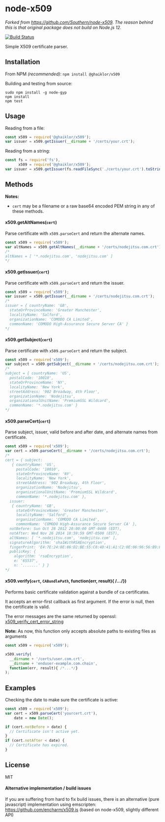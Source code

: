 node-x509
=========

_Forked from <https://github.com/Southern/node-x509>._
_The reason behind this is that original package does not build on Node.js 12._

[![Build Status](https://travis-ci.com/ghaiklor/node-x509.svg?branch=master)](https://travis-ci.com/ghaiklor/node-x509)

Simple X509 certificate parser.

## Installation

From NPM *(recommended)*: `npm install @ghaiklor/x509`

Building and testing from source:
```
sudo npm install -g node-gyp
npm install
npm test
```

## Usage
Reading from a file:
```js
const x509 = require('@ghaiklor/x509');
var issuer = x509.getIssuer(__dirname + '/certs/your.crt');
```

Reading from a string:
```js
const fs = require('fs'),
      x509 = require('@ghaiklor/x509');
var issuer = x509.getIssuer(fs.readFileSync('./certs/your.crt').toString());
```

## Methods
**Notes:**
- `cert` may be a filename or a raw base64 encoded PEM string in any of these methods.

#### x509.getAltNames(`cert`)
Parse certificate with `x509.parseCert` and return the alternate names.

```js
const x509 = require('x509');
var altNames = x509.getAltNames(__dirname + '/certs/nodejitsu.com.crt');
/*
altNames = [ '*.nodejitsu.com', 'nodejitsu.com' ]
*/
```

#### x509.getIssuer(`cert`)
Parse certificate with `x509.parseCert` and return the issuer.

```js
const x509 = require('x509');
var issuer = x509.getIssuer(__dirname + '/certs/nodejitsu.com.crt');
/*
issuer = { countryName: 'GB',
  stateOrProvinceName: 'Greater Manchester',
  localityName: 'Salford',
  organizationName: 'COMODO CA Limited',
  commonName: 'COMODO High-Assurance Secure Server CA' }
*/
```

#### x509.getSubject(`cert`)
Parse certificate with `x509.parseCert` and return the subject.

```js
const x509 = require('x509');
var subject = x509.getSubject(__dirname + '/certs/nodejitsu.com.crt');
/*
subject = { countryName: 'US',
  postalCode: '10010',
  stateOrProvinceName: 'NY',
  localityName: 'New York',
  streetAddress: '902 Broadway, 4th Floor',
  organizationName: 'Nodejitsu',
  organizationalUnitName: 'PremiumSSL Wildcard',
  commonName: '*.nodejitsu.com' }
*/
```

#### x509.parseCert(`cert`)
Parse subject, issuer, valid before and after date, and alternate names from certificate.

```js
const x509 = require('x509');
var cert = x509.parseCert(__dirname + '/certs/nodejitsu.com.crt');
/*
cert = { subject:
   { countryName: 'US',
     postalCode: '10010',
     stateOrProvinceName: 'NY',
     localityName: 'New York',
     streetAddress: '902 Broadway, 4th Floor',
     organizationName: 'Nodejitsu',
     organizationalUnitName: 'PremiumSSL Wildcard',
     commonName: '*.nodejitsu.com' },
  issuer:
   { countryName: 'GB',
     stateOrProvinceName: 'Greater Manchester',
     localityName: 'Salford',
     organizationName: 'COMODO CA Limited',
     commonName: 'COMODO High-Assurance Secure Server CA' },
  notBefore: Sun Oct 28 2012 20:00:00 GMT-0400 (EDT),
  notAfter: Wed Nov 26 2014 18:59:59 GMT-0500 (EST),
  altNames: [ '*.nodejitsu.com', 'nodejitsu.com' ],
  signatureAlgorithm: 'sha1WithRSAEncryption',
  fingerPrint: 'E4:7E:24:8E:86:D2:BE:55:C0:4D:41:A1:C2:0E:06:96:56:B9:8E:EC',
  publicKey: {
    algorithm: 'rsaEncryption',
    e: '65537',
    n: '.......' } }
*/
```


#### x509.verify(`cert`, `CABundlePath`, function(err, result){ /*...*/})

Performs basic certificate validation against a bundle of ca certificates.

It accepts an error-first callback as first argument. If the error is null, then
the certificate is valid.

The error messages are the same returned by openssl: [x509_verify_cert_error_string](https://www.openssl.org/docs/man1.0.2/crypto/X509_STORE_CTX_get_error.html)


**Note:**
As now, this function only accepts absolute paths to existing files as arguments

```js
const x509 = require('x509');

x509.verify(
  __dirname + '/certs/user.com.crt',
  __dirname + 'enduser-example.com.chain',
  function(err, result){ /*...*/}
);

```

## Examples
Checking the date to make sure the certificate is active:
```js
const x509 = require('x509');
var cert = x509.parseCert('yourcert.crt'),
    date = new Date();

if (cert.notBefore > date) {
  // Certificate isn't active yet.
}
if (cert.notAfter < date) {
  // Certificate has expired.
}
```

## License

MIT

#### Alternative implementation / build issues
If you are suffering from hard to fix build issues, there is an alternative (pure javascript) implementation using emscripten: https://github.com/encharm/x509.js (based on node-x509, slightly different API)
